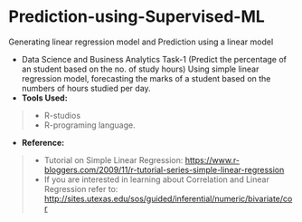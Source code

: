 # Prediction-using-Supervised-ML
Generating linear regression model and Prediction using a linear model
- Data Science and Business Analytics Task-1 (Predict the percentage of an student based on the no. of study hours) Using simple linear regression model, forecasting the marks of a student based on the numbers of hours studied per day. 
- **Tools Used:**
>- R-studios
>- R-programing language. 
- **Reference:**
>- Tutorial on Simple Linear Regression: https://www.r-bloggers.com/2009/11/r-tutorial-series-simple-linear-regression
>- If you are interested in learning about Correlation and Linear Regression refer to: http://sites.utexas.edu/sos/guided/inferential/numeric/bivariate/cor
